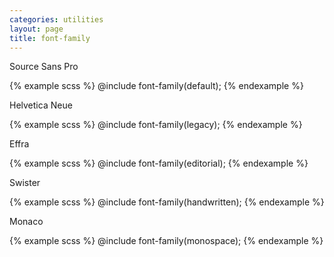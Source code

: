 ```yaml
---
categories: utilities
layout: page
title: font-family
---
```


<div class="DocsExample DocsExample--render--hidden">
  <div class="DocsExample-preview">
    <p class="TextExample TextExample--font-family--default">
      Source Sans Pro
    </p>
  </div>
{% example scss %}
@include font-family(default);
{% endexample %}
</div>

<div class="DocsExample DocsExample--render--hidden">
  <div class="DocsExample-preview">
    <p class="TextExample TextExample--font-family--legacy">
      Helvetica Neue
    </p>
  </div>
{% example scss %}
@include font-family(legacy);
{% endexample %}
</div>

<div class="DocsExample DocsExample--render--hidden">
  <div class="DocsExample-preview">
    <p class="TextExample TextExample--font-family--editorial">
      Effra
    </p>
  </div>
{% example scss %}
@include font-family(editorial);
{% endexample %}
</div>

<div class="DocsExample DocsExample--render--hidden">
  <div class="DocsExample-preview">
    <p class="TextExample TextExample--font-family--handwritten">
      Swister
    </p>
  </div>
{% example scss %}
@include font-family(handwritten);
{% endexample %}
</div>

<div class="DocsExample DocsExample--render--hidden">
  <div class="DocsExample-preview">
    <p class="TextExample TextExample--font-family--monospace">
      Monaco
    </p>
  </div>
{% example scss %}
@include font-family(monospace);
{% endexample %}
</div>
